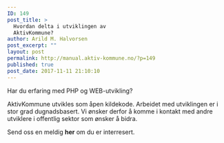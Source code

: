 ```yaml
---
ID: 149
post_title: >
  Hvordan delta i utviklingen av
  AktivKommune?
author: Arild M. Halvorsen
post_excerpt: ""
layout: post
permalink: http://manual.aktiv-kommune.no/?p=149
published: true
post_date: 2017-11-11 21:10:10
---
```

Har du erfaring med PHP og WEB-utvikling?

AktivKommune utvikles som åpen kildekode. Arbeidet med utviklingen er i stor grad dugnadsbasert. Vi ønsker derfor å komme i kontakt med andre utviklere i offentlig sektor som ønsker å bidra.

Send oss en meldig **her** om du er interresert.